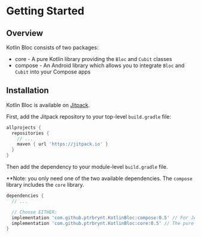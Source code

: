 # Getting Started

## Overview

Kotlin Bloc consists of two packages:

* core - A pure Kotlin library providing the `Bloc` and `Cubit` classes
* compose - An Android library which allows you to integrate `Bloc` and `Cubit` into your Compose
  apps

## Installation

Kotlin Bloc is available on [Jitpack](https://jitpack.io).

First, add the Jitpack repository to your top-level `build.gradle` file:

```groovy
allprojects {
  repositories {
    // ...
    maven { url 'https://jitpack.io' }
  }
}
```

Then add the dependency to your module-level `build.gradle` file. 

**Note: you only need one of the two available dependencies. The `compose` library includes the `core` library.

```groovy
dependencies {
  // ...

  // Choose EITHER:
  implementation 'com.github.ptrbrynt.KotlinBloc:compose:0.5' // For Jetpack Compose apps
  implementation 'com.github.ptrbrynt.KotlinBloc:core:0.5' // The pure Kotlin library, for other stuff
}
```
